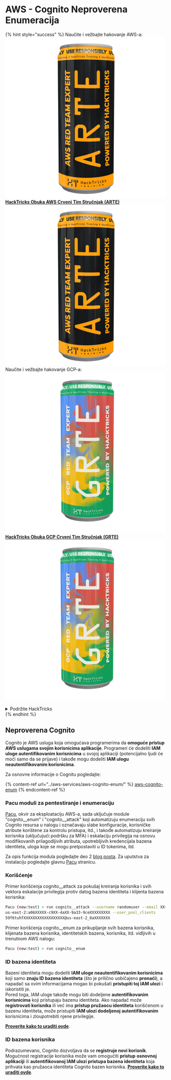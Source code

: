 # AWS - Cognito Neproverena Enumeracija

{% hint style="success" %}
Naučite i vežbajte hakovanje AWS-a:<img src="/.gitbook/assets/image.png" alt="" data-size="line">[**HackTricks Obuka AWS Crveni Tim Stručnjak (ARTE)**](https://training.hacktricks.xyz/courses/arte)<img src="/.gitbook/assets/image.png" alt="" data-size="line">\
Naučite i vežbajte hakovanje GCP-a: <img src="/.gitbook/assets/image (2).png" alt="" data-size="line">[**HackTricks Obuka GCP Crveni Tim Stručnjak (GRTE)**<img src="/.gitbook/assets/image (2).png" alt="" data-size="line">](https://training.hacktricks.xyz/courses/grte)

<details>

<summary>Podržite HackTricks</summary>

* Proverite [**planove pretplate**](https://github.com/sponsors/carlospolop)!
* **Pridružite se** 💬 [**Discord grupi**](https://discord.gg/hRep4RUj7f) ili [**telegram grupi**](https://t.me/peass) ili nas **pratite** na **Twitteru** 🐦 [**@hacktricks\_live**](https://twitter.com/hacktricks\_live)**.**
* **Podelite hakovanje trikova slanjem PR-ova na** [**HackTricks**](https://github.com/carlospolop/hacktricks) i [**HackTricks Cloud**](https://github.com/carlospolop/hacktricks-cloud) github repozitorijume.

</details>
{% endhint %}

## Neproverena Cognito

Cognito je AWS usluga koja omogućava programerima da **omoguće pristup AWS uslugama svojim korisnicima aplikacije**. Programeri će dodeliti **IAM uloge autentifikovanim korisnicima** u svojoj aplikaciji (potencijalno ljudi će moći samo da se prijave) i takođe mogu dodeliti **IAM ulogu neautentifikovanim korisnicima**.

Za osnovne informacije o Cognitu pogledajte:

{% content-ref url="../aws-services/aws-cognito-enum/" %}
[aws-cognito-enum](../aws-services/aws-cognito-enum/)
{% endcontent-ref %}

### Pacu moduli za pentestiranje i enumeraciju

[Pacu](https://github.com/RhinoSecurityLabs/pacu), okvir za eksploataciju AWS-a, sada uključuje module "cognito__enum" i "cognito__attack" koji automatizuju enumeraciju svih Cognito resursa u nalogu i označavaju slabe konfiguracije, korisničke atribute korištene za kontrolu pristupa, itd., i takođe automatizuju kreiranje korisnika (uključujući podršku za MFA) i eskalaciju privilegija na osnovu modifikovanih prilagodljivih atributa, upotrebljivih kredencijala bazena identiteta, uloga koje se mogu pretpostaviti u ID tokenima, itd.

Za opis funkcija modula pogledajte deo 2 [blog posta](https://rhinosecuritylabs.com/aws/attacking-aws-cognito-with-pacu-p2). Za uputstva za instalaciju pogledajte glavnu [Pacu](https://github.com/RhinoSecurityLabs/pacu) stranicu.

### Korišćenje

Primer korišćenja cognito__attack za pokušaj kreiranja korisnika i svih vektora eskalacije privilegija protiv datog bazena identiteta i klijenta bazena korisnika:
```bash
Pacu (new:test) > run cognito__attack --username randomuser --email XX+sdfs2@gmail.com --identity_pools
us-east-2:a06XXXXX-c9XX-4aXX-9a33-9ceXXXXXXXXX --user_pool_clients
59f6tuhfXXXXXXXXXXXXXXXXXX@us-east-2_0aXXXXXXX
```
Primer korišćenja cognito__enum za prikupljanje svih bazena korisnika, klijenata bazena korisnika, identitetskih bazena, korisnika, itd. vidljivih u trenutnom AWS nalogu:
```bash
Pacu (new:test) > run cognito__enum
```
### ID bazena identiteta

Bazeni identiteta mogu dodeliti **IAM uloge neautentifikovanim korisnicima** koji samo **znaju ID bazena identiteta** (što je prilično uobičajeno **pronaći**), a napadač sa ovim informacijama mogao bi pokušati **pristupiti toj IAM ulozi** i iskoristiti je.\
Pored toga, IAM uloge takođe mogu biti dodeljene **autentifikovanim korisnicima** koji pristupaju bazenu identiteta. Ako napadač može **registrovati korisnika** ili već ima **pristup pružaocu identiteta** korišćenom u bazenu identiteta, može pristupiti **IAM ulozi dodeljenoj autentifikovanim** korisnicima i zloupotrebiti njene privilegije.

[**Proverite kako to uraditi ovde**](../aws-services/aws-cognito-enum/cognito-identity-pools.md).

### ID bazena korisnika

Podrazumevano, Cognito dozvoljava da se **registruje novi korisnik**. Mogućnost registracije korisnika može vam omogućiti **pristup** **osnovnoj aplikaciji** ili **autentifikovanoj IAM ulozi pristupa bazena identiteta** koja prihvata kao pružaoca identiteta Cognito bazen korisnika. [**Proverite kako to uraditi ovde**](../aws-services/aws-cognito-enum/cognito-user-pools.md#registration).
